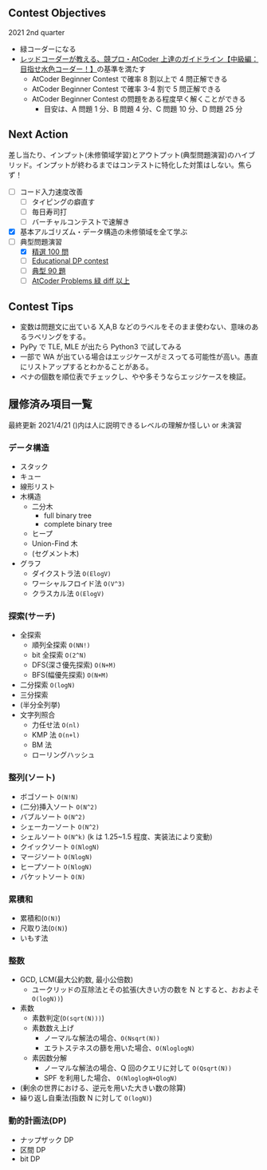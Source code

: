 ## Contest Objectives

2021 2nd quarter

- 緑コーダーになる
- [レッドコーダーが教える、競プロ・AtCoder 上達のガイドライン【中級編：目指せ水色コーダー！】](https://qiita.com/e869120/items/eb50fdaece12be418faa#2-1-%E6%B0%B4%E8%89%B2%E3%82%B3%E3%83%BC%E3%83%80%E3%83%BC%E3%81%A7%E8%A6%81%E6%B1%82%E3%81%95%E3%82%8C%E3%82%8B-4-%E3%81%A4%E3%81%AE%E3%81%93%E3%81%A8)の基準を満たす
  - AtCoder Beginner Contest で確率 8 割以上で 4 問正解できる
  - AtCoder Beginner Contest で確率 3-4 割で 5 問正解できる
  - AtCoder Beginner Contest の問題をある程度早く解くことができる
    - 目安は、A 問題 1 分、B 問題 4 分、C 問題 10 分、D 問題 25 分

## Next Action

差し当たり、インプット(未修領域学習)とアウトプット(典型問題演習)のハイブリッド。インプットが終わるまではコンテストに特化した対策はしない。焦らず！

- [ ] コード入力速度改善
  - [ ] タイピングの癖直す
  - [ ] 毎日寿司打
  - [ ] バーチャルコンテストで速解き
- [x] 基本アルゴリズム・データ構造の未修領域を全て学ぶ
- [ ] 典型問題演習
  - [x] [精選 100 問](https://qiita.com/e869120/items/eb50fdaece12be418faa#2-3-%E5%88%86%E9%87%8E%E5%88%A5%E5%88%9D%E4%B8%AD%E7%B4%9A%E8%80%85%E3%81%8C%E8%A7%A3%E3%81%8F%E3%81%B9%E3%81%8D%E9%81%8E%E5%8E%BB%E5%95%8F%E7%B2%BE%E9%81%B8-100-%E5%95%8F)
  - [ ] [Educational DP contest](https://qiita.com/drken/items/03c7db44ccd27820ea0d)
  - [ ] [典型 90 題](https://github.com/E869120/kyopro_educational_90)
  - [ ] [AtCoder Problems 緑 diff 以上](https://kenkoooo.com/atcoder/#/table/bokusunny)

## Contest Tips

- 変数は問題文に出ている X,A,B などのラベルをそのまま使わない、意味のあるラベリングをする。
- PyPy で TLE, MLE が出たら Python3 で試してみる
- 一部で WA が出ている場合はエッジケースがミスってる可能性が高い。愚直にリストアップするとわかることがある。
- ペナの個数を順位表でチェックし、やや多そうならエッジケースを検証。

## 履修済み項目一覧

最終更新 2021/4/21
()内は人に説明できるレベルの理解か怪しい or 未演習

### データ構造

- スタック
- キュー
- 線形リスト
- 木構造
  - 二分木
    - full binary tree
    - complete binary tree
  - ヒープ
  - Union-Find 木
  - (セグメント木)
  <!-- - Binary indexed tree -->
- グラフ
  - ダイクストラ法 `O(ElogV)`
  - ワーシャルフロイド法 `O(V^3)`
  - クラスカル法 `O(ElogV)`

### 探索(サーチ)

- 全探索
  - 順列全探索 `O(NN!)`
  - bit 全探索 `O(2^N)`
  - DFS(深さ優先探索) `O(N+M)`
  - BFS(幅優先探索) `O(N+M)`
- 二分探索 `O(logN)`
- 三分探索
- (半分全列挙)
- 文字列照合
  - 力任せ法 `O(nl)`
  - KMP 法 `O(n+l)`
  - BM 法
  - ローリングハッシュ

### 整列(ソート)

- ボゴソート `O(N!N)`
- (二分)挿入ソート `O(N^2)`
- バブルソート `O(N^2)`
- シェーカーソート `O(N^2)`
- シェルソート `O(N^k)` (k は 1.25~1.5 程度、実装法により変動)
- クイックソート `O(NlogN)`
- マージソート `O(NlogN)`
- ヒープソート `O(NlogN)`
- バケットソート `O(N)`

### 累積和

- 累積和(`O(N)`)
- 尺取り法(`O(N)`)
- いもす法

### 整数

- GCD, LCM(最大公約数, 最小公倍数)
  - ユークリッドの互除法とその拡張(大きい方の数を N とすると、おおよそ `O(logN))`)
- 素数
  - 素数判定(`O(sqrt(N)))`)
  - 素数数え上げ
    - ノーマルな解法の場合、`O(Nsqrt(N))`
    - エラトステネスの篩を用いた場合、`O(NloglogN)`
  - 素因数分解
    - ノーマルな解法の場合、Q 回のクエリに対して `O(Qsqrt(N))`
    - SPF を利用した場合、 `O(NloglogN+QlogN)`
- (剰余の世界における、逆元を用いた大きい数の除算)
- 繰り返し自乗法(指数 N に対して `O(logN)`)

### 動的計画法(DP)

- ナップザック DP
- 区間 DP
- bit DP

<!-- ### その他 -->
<!-- - 座標圧縮 -->

